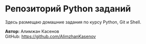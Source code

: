 # Репозиторий Python заданий

Здесь размещаю домашние задания по курсу Python, Git и Shell.

**Автор:** Алимжан Касенов  
GitHub: https://github.com/AlimzhanKasenov
